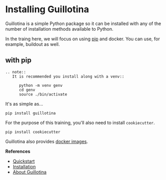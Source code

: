 # Installing Guillotina

Guillotina is a simple Python package so it can be installed with any of the
number of installation methods available to Python.

In the traing here, we will focus on using [pip](https://pip.pypa.io/en/stable/)
and docker. You can use, for example, buildout as well.


## with pip

```eval_rst
.. note::
   It is recommended you install along with a venv::

      python -m venv genv
      cd genv
      source ./bin/activate
```


It's as simple as...

```
pip install guillotina
```


For the purpose of this training, you'll also need to install `cookiecutter`.

```
pip install cookiecutter
```


Guillotina also provides [docker images](https://hub.docker.com/r/guillotina/guillotina/).


**References**

  - [Quickstart](../../quickstart)
  - [Installation](../../installation/index)
  - [About Guillotina](../../about)
